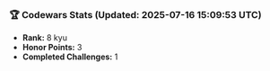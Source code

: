 ### 🏆 Codewars Stats (Updated: 2025-07-16 15:09:53 UTC)

- **Rank:** 8 kyu
- **Honor Points:** 3
- **Completed Challenges:** 1

